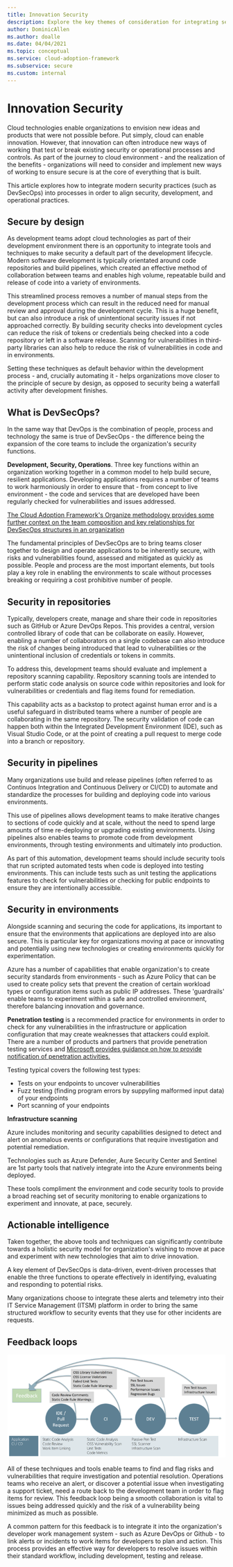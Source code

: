 ```yaml
---
title: Innovation Security
description: Explore the key themes of consideration for integrating security best practices into innovation areas
author: DominicAllen
ms.author: doalle
ms.date: 04/04/2021
ms.topic: conceptual
ms.service: cloud-adoption-framework
ms.subservice: secure
ms.custom: internal
---
```


# Innovation Security

Cloud technologies enable organizations to envision new ideas and products that were not possible before. Put simply, cloud can enable innovation.
However, that innovation can often introduce new ways of working that test or break existing security or operational processes and controls.
As part of the journey to cloud environment - and the realization of the benefits - organizations will need to consider and implement new ways of working to ensure secure is at the core of everything that is built.

This article explores how to integrate modern security practices (such as DevSecOps) into processes in order to align security, development, and operational practices.

## Secure by design

As development teams adopt cloud technologies as part of their development environment there is an opportunity to integrate tools and techniques to make security a default part of the development lifecycle.
Modern software development is typically orientated around code repositories and build pipelines, which created an effective method of collaboration between teams and enables high volume, repeatable build and release of code into a variety of environments.

This streamlined process removes a number of manual steps from the development process which can result in the reduced need for manual review and approval during the development cycle. This is a huge benefit, but can also introduce a risk of unintentional security issues if not approached correctly.
By building security checks into development cycles can reduce the risk of tokens or credentials being checked into a code repository or left in a software release. Scanning for vulnerabilities in third-party libraries can also help to reduce the risk of vulnerabilities in code and in environments.

Setting these techniques as default behavior within the development process - and, crucially automating it - helps organizations move closer to the principle of secure by design, as opposed to security being a waterfall activity after development finishes.

## What is DevSecOps?

In the same way that DevOps is the combination of people, process and technology the same is true of DevSecOps - the difference being the expansion of the core teams to include the organization's security functions.

**Development, Security, Operations**. Three key functions within an organization working together in a common model to help build secure, resilient applications.
Developing applications requires a number of teams to work harmoniously in order to ensure that - from concept to live environment - the code and services that are developed have been regularly checked for vulnerabilities and issues addressed.

[The Cloud Adoption Framework's Organize methodology provides some further context on the team composition and key relationships for DevSecOps structures in an organization](../organize/cloud-security-application-security-devsecops.md)

The fundamental principles of DevSecOps are to bring teams closer together to design and operate applications to be inherently secure, with risks and vulnerabilities found, assessed and mitigated as quickly as possible.
People and process are the most important elements, but tools play a key role in enabling the environments to scale without processes breaking or requiring a cost prohibitive number of people.

## Security in repositories

Typically, developers create, manage and share their code in repositories such as GitHub or Azure DevOps Repos. This provides a central, version controlled library of code that can be collaborate on easily.
However, enabling a number of collaborators on a single codebase can also introduce the risk of changes being introduced that lead to vulnerabilities or the unintentional inclusion of credentials or tokens in commits.

To address this, development teams should evaluate and implement a repository scanning capability. Repository scanning tools are intended to perform static code analysis on source code within repositories and look for vulnerabilities or credentials and flag items found for remediation.

This capability acts as a backstop to protect against human error and is a useful safeguard in distributed teams where a number of people are collaborating in the same repository.
The security validation of code can happen both within the Integrated Development Environment (IDE), such as Visual Studio Code, or at the point of creating a pull request to merge code into a branch or repository.

## Security in pipelines

Many organizations use build and release pipelines (often referred to as Continuos Integration and Continuous Delivery or CI/CD) to automate and standardize the processes for building and deploying code into various environments.

This use of pipelines allows development teams to make iterative changes to sections of code quickly and at scale, without the need to spend large amounts of time re-deploying or upgrading existing environments.
Using pipelines also enables teams to promote code from development environments, through testing environments and ultimately into production.

As part of this automation, development teams should include security tools that run scripted automated tests when code is deployed into testing environments. This can include tests such as unit testing the applications features to check for vulnerabilities or checking for public endpoints to ensure they are intentionally accessible.

## Security in environments

Alongside scanning and securing the code for applications, its important to ensure that the environments that applications are deployed into are also secure.
This is particular key for organizations moving at pace or innovating and potentially using new technologies or creating environments quickly for experimentation.

Azure has a number of capabilities that enable organization's to create security standards from environments - such as Azure Policy that can be used to create policy sets that prevent the creation of certain workload types or configuration items such as public IP addresses.
These 'guardrails' enable teams to experiment within a safe and controlled environment, therefore balancing innovation and governance.

**Penetration testing** is a recommended practice for environments in order to check for any vulnerabilities in the infrastructure or application configuration that may create weaknesses that attackers could exploit.
There are a number of products and partners that provide penetration testing services and [Microsoft provides guidance on how to provide notification of penetration activities.](https://docs.microsoft.com/azure/security/fundamentals/pen-testing)

Testing typical covers the following test types:
- Tests on your endpoints to uncover vulnerabilities
- Fuzz testing (finding program errors by suppyling malformed input data) of your endpoints
- Port scanning of your endpoints

**Infrastructure scanning**

Azure includes monitoring and security capabilities designed to detect and alert on anomalous events or configurations that require investigation and potential remediation.

Technologies such as Azure Defender, Aure Security Center and Sentinel are 1st party tools that natively integrate into the Azure environments being deployed.

These tools compliment the environment and code security tools to provide a broad reaching set of security monitoring to enable organizations to experiment and innovate, at pace, securely.

## Actionable intelligence

Taken together, the above tools and techniques can significantly contribute towards a holistic security model for organization's wishing to move at pace and experiment with new technologies that aim to drive innovation.

A key element of DevSecOps is data-driven, event-driven processes that enable the three functions to operate effectively in identifying, evaluating and responding to potential risks.

Many organizations choose to integrate these alerts and telemetry into their IT Service Management (ITSM) platform in order to bring the same structured workflow to security events that they use for other incidents are requests.

## Feedback loops

![Continuous Security model](./media/continuous-security.png)

All of these techniques and tools enable teams to find and flag risks and vulnerabilities that require investigation and potential resolution.
Operations teams who receive an alert, or discover a potential issue when investigating a support ticket, need a route back to the development team in order to flag items for review.
This feedback loop being a smooth collaboration is vital to issues being addressed quickly and the risk of a vulnerability being minimized as much as possible.

A common pattern for this feedback is to integrate it into the organization's developer work management system - such as Azure DevOps or Github - to link alerts or incidents to work items for developers to plan and action. This process provides an effective way for developers to resolve issues within their standard workflow, including development, testing and release.